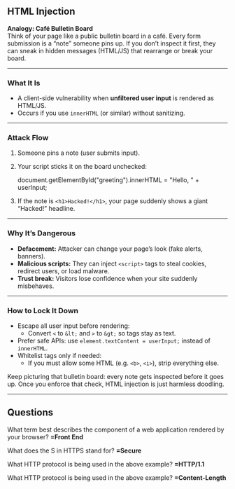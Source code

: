 
## HTML Injection

**Analogy: Café Bulletin Board**  
Think of your page like a public bulletin board in a café. Every form submission is a “note” someone pins up. If you don’t inspect it first, they can sneak in hidden messages (HTML/JS) that rearrange or break your board.

---
### What It Is  
- A client-side vulnerability when **unfiltered user input** is rendered as HTML/JS.  
- Occurs if you use `innerHTML` (or similar) without sanitizing.

---
### Attack Flow  
1. Someone pins a note (user submits input).  
2. Your script sticks it on the board unchecked:

    document.getElementById("greeting").innerHTML = "Hello, " + userInput;

3. If the note is `<h1>Hacked!</h1>`, your page suddenly shows a giant “Hacked!” headline.

---
### Why It’s Dangerous  
- **Defacement:** Attacker can change your page’s look (fake alerts, banners).  
- **Malicious scripts:** They can inject `<script>` tags to steal cookies, redirect users, or load malware.  
- **Trust break:** Visitors lose confidence when your site suddenly misbehaves.

---

### How to Lock It Down
- Escape all user input before rendering:
  - Convert `<` to `&lt;` and `>` to `&gt;` so tags stay as text.
- Prefer safe APIs: use `element.textContent = userInput;` instead of `innerHTML`.
- Whitelist tags only if needed:
  - If you must allow some HTML (e.g. `<b>`, `<i>`), strip everything else.

Keep picturing that bulletin board: every note gets inspected before it goes up. Once you enforce that check, HTML injection is just harmless doodling.


---
## **Questions**

What term best describes the component of a web application rendered by your browser?
**=Front End**

What does the S in HTTPS stand for?
**=Secure**

What HTTP protocol is being used in the above example?
**=HTTP/1.1**

What HTTP protocol is being used in the above example?
**=Content-Length**